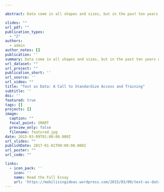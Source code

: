 ```yaml
---

abstract: Data come in all shapes and sizes, but in the past ten years we have seen huge leaps in the amount of data readily available in the form of unstructured or semi-structured text. This presents both opportunities and challenges for social science researchers, including social movements scholars.

slides: ""
url_pdf: ""
publication_types:
  - "2"
authors:
  - admin
author_notes: []
publication: ''
summary: Data come in all shapes and sizes, but in the past ten years we have seen huge leaps in the amount of data readily available in the form of unstructured or semi-structured text. This presents both opportunities and challenges for social science researchers, including social movements scholars.
url_dataset: ""
url_project: ""
publication_short: ''
url_source: ''
url_video: ""
title: "Text as Data: A Call to Standardize Access and Training"
subtitle: ''
doi: ''
featured: true
tags: []
projects: []
image:
  caption: ""
  focal_point: SMART
  preview_only: false
  filename: featured.jpg
date: 2015-03-09T01:00:00.000Z
url_slides: ""
publishDate: 2017-01-01T00:00:00.000Z
url_poster: ""
url_code: ""

links:
  - icon_pack: ''
    icon: ''
    name: Read the Full Essay
    url: 'https://mobilizingideas.wordpress.com/2015/03/09/text-as-data-a-call-to-standardize-access-and-training/'
---
```


